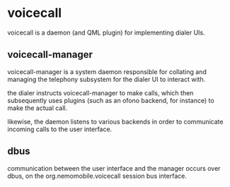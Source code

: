 # voicecall

voicecall is a daemon (and QML plugin) for implementing dialer UIs.

## voicecall-manager

voicecall-manager is a system daemon responsible for collating and managing 
the telephony subsystem for the dialer UI to interact with.

the dialer instructs voicecall-manager to make calls, which then subsequently
uses plugins (such as an ofono backend, for instance) to make the actual call.

likewise, the daemon listens to various backends in order to communicate
incoming calls to the user interface.

## dbus

communication between the user interface and the manager occurs over dbus, on
the org.nemomobile.voicecall session bus interface.
